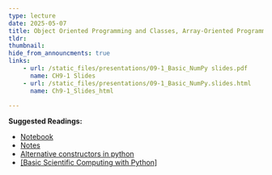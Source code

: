 ```yaml
---
type: lecture
date: 2025-05-07
title: Object Oriented Programming and Classes, Array-Oriented Programming with NumPy
tldr: 
thumbnail: 
hide_from_announcments: true
links: 
    - url: /static_files/presentations/09-1_Basic_NumPy slides.pdf
      name: CH9-1 Slides 
    - url: /static_files/presentations/09-1_Basic_NumPy.slides.html
      name: Ch9-1_Slides_html
      
---
```

**Suggested Readings:**
- [Notebook](https://github.com/phonchi/nsysu-math106A/blob/master/static_files/presentations/09-1_Basic_NumPy.ipynb)
- [Notes](https://hackmd.io/@phonchi/programming-ch9)
- [Alternative constructors in python](https://realpython.com/python-multiple-constructors/)
- [[Basic Scientific Computing with Python]](https://www.youtube.com/playlist?list=PLHNZtBNWQ-85TmkHC3hL52KLDjx2M2RLy)
